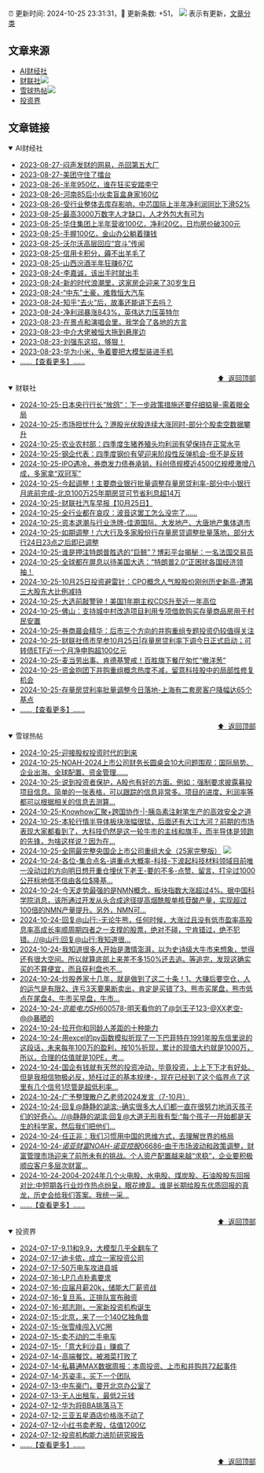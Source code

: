 ##

:alarm_clock: 更新时间: 2024-10-25 23:31:31，:rocket: 更新条数: +51， ![](/assets/dot.png) 表示有更新，[文章分类](/TAGS.md)

## 文章来源

- [AI财经社](#ai财经社)  
- [财联社](#财联社)![](/assets/dot.png)   
- [雪球热帖](#雪球热帖)![](/assets/dot.png)   
- [投资界](#投资界)  

## 文章链接

<details open>
<summary id="ai财经社">
 AI财经社
</summary>


- [2023-08-27-闷声发财的网易，杀回第五大厂](https://www.aicaijing.com.cn/article/18610)  
- [2023-08-27-美团守住了擂台](https://www.aicaijing.com.cn/article/18611)  
- [2023-08-26-半年950亿，谁在狂买安踏李宁](https://www.aicaijing.com.cn/article/18607)  
- [2023-08-26-河南85后小伙卖盲盒身家160亿](https://www.aicaijing.com.cn/article/18608)  
- [2023-08-26-受行业整体去库存影响，中芯国际上半年净利润同比下滑52%](https://www.aicaijing.com.cn/article/18609)  
- [2023-08-25-最高3000万数字人才缺口，人才外包大有可为](https://www.aicaijing.com.cn/article/18601)  
- [2023-08-25-华住集团上半年营收100亿，净利20亿，日均房价破300元](https://www.aicaijing.com.cn/article/18602)  
- [2023-08-25-手握100亿，金山办公躺着赚钱](https://www.aicaijing.com.cn/article/18603)  
- [2023-08-25-沃尔沃高层回应“宫斗”传闻](https://www.aicaijing.com.cn/article/18604)  
- [2023-08-25-信用卡积分，薅不出羊毛了](https://www.aicaijing.com.cn/article/18605)  
- [2023-08-25-山西汾酒半年狂赚67亿](https://www.aicaijing.com.cn/article/18606)  
- [2023-08-24-李嘉诚，该出手时就出手](https://www.aicaijing.com.cn/article/18596)  
- [2023-08-24-新的时代浪潮里，这家房企迎来了30岁生日](https://www.aicaijing.com.cn/article/18597)  
- [2023-08-24-“中东”土豪，难救恒大汽车](https://www.aicaijing.com.cn/article/18598)  
- [2023-08-24-知乎“去火”后，故事还能讲下去吗？](https://www.aicaijing.com.cn/article/18599)  
- [2023-08-24-净利润暴涨843%，英伟达力压英特尔](https://www.aicaijing.com.cn/article/18600)  
- [2023-08-23-在景点和演唱会里，我学会了各地的方言](https://www.aicaijing.com.cn/article/18591)  
- [2023-08-23-中介大佬被恒大拖到悬崖边](https://www.aicaijing.com.cn/article/18592)  
- [2023-08-23-刘强东这招，够狠！](https://www.aicaijing.com.cn/article/18593)  
- [2023-08-23-华为小米，争着要把大模型装进手机](https://www.aicaijing.com.cn/article/18594)  
- [......【查看更多】......](/details/AI财经社.md)

<div align="right"><a href="#文章来源">⬆ &nbsp;返回顶部</a></div>
</details>

<details open>
<summary id="财联社">
 财联社
</summary>


- [2024-10-25-日本央行行长“放鸽”：下一步政策措施还要仔细掂量-需着眼全局](https://www.cls.cn/detail/1837120)  
- [2024-10-25-市场担忧什么？港股光伏股连续大涨同时-部分个股卖空数据攀升](https://www.cls.cn/detail/1837114)  
- [2024-10-25-农业农村部：四季度生猪养殖头均利润有望保持在正常水平](https://www.cls.cn/detail/1837093)  
- [2024-10-25-钢企代表：四季度钢价有望迎来阶段性反弹机会-但不是反转](https://www.cls.cn/detail/1837113)  
- [2024-10-25-IPO遇冷，券商发力债券承销，科创债规模近4500亿规模激增八成，多家拿“双冠军”](https://www.cls.cn/detail/1837109)  
- [2024-10-25-今起调整！主要商业银行批量调整存量房贷利率-部分中小银行月底前完成-北京100万25年期房贷可节省利息超14万](https://www.cls.cn/detail/1837106)  
- [2024-10-25-财联社汽车早报【10月25日】](https://www.cls.cn/detail/1837054)  
- [2024-10-25-全行业都在哀叹：波音这罢工怎么没完了……](https://www.cls.cn/detail/1837039)  
- [2024-10-25-资本退潮与行业洗牌-佳源国际、大发地产、大唐地产集体退市](https://www.cls.cn/detail/1836997)  
- [2024-10-25-如期调整！六大行及多家股份行存量房贷调整批量落地，部分大行24日23点之后即已调整](https://www.cls.cn/detail/1836976)  
- [2024-10-25-谁是押注特朗普胜选的“巨鲸”？博彩平台揭秘：一名法国交易员](https://www.cls.cn/detail/1836930)  
- [2024-10-25-全球都在屏息以待美国大选：“特朗普2.0”正困扰各国经济领袖！](https://www.cls.cn/detail/1836918)  
- [2024-10-25-10月25日投资避雷针：CPO概念人气股股价刚创历史新高-遭第三大股东大比例减持](https://www.cls.cn/detail/1836931)  
- [2024-10-25-大选前敲警钟！美国1年期主权CDS升至近一年高位](https://www.cls.cn/detail/1836936)  
- [2024-10-25-佛山：支持城中村改造项目利用专项借款购买存量商品房用于村民安置](https://www.cls.cn/detail/1836942)  
- [2024-10-25-券商晨会精华：后市三个方向的并购重组专题投资仍较值得关注](https://www.cls.cn/detail/1836925)  
- [2024-10-25-财联社债市早参10月25日|存量房贷利率下调今日正式启动；可转债ETF近一个月净申购超100亿元](https://www.cls.cn/detail/1836937)  
- [2024-10-25-麦当劳出事、肯德基警戒！百胜旗下餐厅匆忙“撤洋葱”](https://www.cls.cn/detail/1836978)  
- [2024-10-25-资金抱团下并购重组概念热度不减，留意科技股中的局部性修复机会](https://www.cls.cn/detail/1836985)  
- [2024-10-25-存量房贷利率批量调整今日落地-上海有二套房客户降幅达65个基点](https://www.cls.cn/detail/1837037)  
- [......【查看更多】......](/details/财联社.md)

<div align="right"><a href="#文章来源">⬆ &nbsp;返回顶部</a></div>
</details>

<details open>
<summary id="雪球热帖">
 雪球热帖
</summary>


- [2024-10-25-迎接股权投资时代的到来](https://xueqiu.com/1038878653/309582252)  
- [2024-10-25-NOAH-2024上市公司财务长圆桌会10大问题围观：国际局势、企业出海、全球配置、资金管理……](https://xueqiu.com/1279320474/309536022)  
- [2024-10-25-说到投资者保护，A股也有好的方面。例如：强制要求披露募投项目信息。简单的一张表格，可以跟踪的信息非常多。项目的进度、利润率等都可以根据相关的信息去测算...](https://xueqiu.com/9742512811/309534990)  
- [2024-10-25-Knowhow汇聚+跨国协作-|-胰岛素注射笔生产的高效安全之道](https://xueqiu.com/9284738691/309582020)  
- [2024-10-25-本轮行情半导体板块涨幅很猛，后面还有大江大河？前期的市场表现大家都看到了，大科技仍然是这一轮牛市的主线和旗手，而半导体是领跑的先锋，为啥这样说？因为在...](https://xueqiu.com/5939653998/309607578)  
- [2024-10-25-全网最完整央国企上市公司重组大全（25家完整版）](https://xueqiu.com/5675356203/309640515) ![](/assets/new.png)  
- [2024-10-24-各位-集合点名-讲重点大概率-科技-下波起科技材料领域目前唯一没动过的方向明日想开重仓埋伏下老王-要的不多-点赞、留言、打伞过1000公开标地信不信由各位$隆基...](https://xueqiu.com/7860276567/309456484)  
- [2024-10-24-今天走势最强的是NMN概念，板块指数大涨超过4%。据中国科学院消息，该所通过开发从头合成途径提高烟酰胺单核苷酸产量，实现超过100倍的NMN产量提升。另外，NMN可...](https://xueqiu.com/6791282614/309412789)  
- [2024-10-24-回复@山行:-无论牛熊，任何时候，大涨过且没有低市盈率高股息率高成长率顺周期四者之一支撑的股票，绝对不碰，宁肯错过，绝不犯错。//@山行:回复@山行:我知道很...](https://xueqiu.com/1760673340/309393497)  
- [2024-10-24-我知道很多人开始是激情澎湃，以为史诗级大牛市来想象，觉得还有很大空间。所以就算底部上来差不多150%还去追。等追完，发现这确实买的不算便宜，而且获利盘也不...](https://xueqiu.com/4111857140/309381413)  
- [2024-10-24-炒股养家十几年，就是做到了这二十条！1、大赚后要空仓，人的运气是有限2、连亏3天要果断卖出，肯定是买错了3、熊市买尾盘，熊市低点在尾盘4、牛市买早盘，牛市...](https://xueqiu.com/6508779199/309369110)  
- [2024-10-24-$京能电力SH600578$-明天看你的了@剑王子123-@XX老空-@@暴晒的](https://xueqiu.com/9653204019/309451462)  
- [2024-10-24-拉开你和同龄人差距的十种能力](https://xueqiu.com/2524803655/309320274)  
- [2024-10-24-用excel的pv函数模拟折现了一下巴菲特在1991年股东信里说的这段话，未来每年100万的盈利，按10%折现，累计的现值大约就是1000万，所以，合理的估值就是10PE，考...](https://xueqiu.com/3167081651/309309046)  
- [2024-10-24-国企有钱就有天然的投资冲动，毕竟投资，上上下下才有好处。但是我相信物极必反，矫枉过正的基本规律-，现在已经到了这个临界点了这里有几个信号1尽管是超低利率...](https://xueqiu.com/8790885129/309312552)  
- [2024-10-24-广予整理散户乙老师2024发言（7-10月）](https://xueqiu.com/1233777375/309311231)  
- [2024-10-24-回复@静静的湖滨:-确实很多大人们都一直在很努力地消灭孩子们的好奇心。//@静静的湖滨:回复@大道无形我有型:“每个孩子一开始都是天生的科学家，然后我们把他们...](https://xueqiu.com/1247347556/309320354)  
- [2024-10-24-任正非：我们习惯用中国的思维方式，去理解世界的格局](https://xueqiu.com/2524803655/309345830)  
- [2024-10-24-$诺亚财富NOAH$-$诺亚控股06686$-由于市场波动和政策调整，财富管理市场迎来了前所未有的挑战。个人资产配置越来越“求稳”，企业要积极顺应客户多层次财富...](https://xueqiu.com/5404882558/309349215)  
- [2024-10-24-2004-2024年几个火电股、水电股、煤炭股、石油股股东回报对比:中短期各行业炒作热点纷呈，眼花缭乱。谁是长期给股东优质回报的真龙，历史会给我们答案。我统一采...](https://xueqiu.com/4348548174/309387819)  
- [......【查看更多】......](/details/雪球热帖.md)

<div align="right"><a href="#文章来源">⬆ &nbsp;返回顶部</a></div>
</details>

<details open>
<summary id="投资界">
 投资界
</summary>


- [2024-07-17-9.11和9.9，大模型几乎全翻车了](https://posts.careerengine.us/p/6697778c44726b29bffa3a09)  
- [2024-07-17-迪卡侬，成立一家投资公司](https://posts.careerengine.us/p/6697778c44726b29bffa3a01)  
- [2024-07-17-50万电车攻进县城](https://posts.careerengine.us/p/6697779c831e1d29eea44253)  
- [2024-07-16-LP几点朴素要求](https://posts.careerengine.us/p/669636a8720ed522248054dc)  
- [2024-07-16-应届月薪20k，储能大厂薪资战](https://posts.careerengine.us/p/669636a8720ed522248054d4)  
- [2024-07-16-复旦系，正排队宣布融资](https://posts.careerengine.us/p/66963699cb38e136a496986c)  
- [2024-07-16-郑志刚，一家新投资机构诞生](https://posts.careerengine.us/p/66963699cb38e136a4969874)  
- [2024-07-15-北京，来了一个140亿独角兽](https://posts.careerengine.us/p/6694db59a0c3ac562b61f9af)  
- [2024-07-15-张雪峰闯入VC圈](https://posts.careerengine.us/p/6694db59a0c3ac562b61f9b7)  
- [2024-07-15-卖不动的二手电车](https://posts.careerengine.us/p/6694db6836b2f1565d9b541a)  
- [2024-07-15-「意大利沙县」赚疯了](https://posts.careerengine.us/p/6694db6836b2f1565d9b5422)  
- [2024-07-14-高端餐饮，被湘菜打败了](https://posts.careerengine.us/p/6693862333c6e710d0bf9dc4)  
- [2024-07-14-私募通MAX数据周报：本周投资、上市和并购共72起事件](https://posts.careerengine.us/p/6693862333c6e710d0bf9dcc)  
- [2024-07-14-苏姿丰，买下一个团队](https://posts.careerengine.us/p/6693861481427510b2b9c123)  
- [2024-07-13-中东豪门，要开北京办公室了](https://posts.careerengine.us/p/66922794a876f80d113b51fe)  
- [2024-07-13-无人出租车，最低2元钱](https://posts.careerengine.us/p/669227b82202ae0dfac5d713)  
- [2024-07-12-华为将BBA挑落马下](https://posts.careerengine.us/p/6690a6c68082df14ead7eaac)  
- [2024-07-12-三亚五星酒店价格涨不动了](https://posts.careerengine.us/p/6690a6c68082df14ead7eaa4)  
- [2024-07-12-小红书卖老股，估值1200亿](https://posts.careerengine.us/p/6690a6b756b00014bcc00e8f)  
- [2024-07-12-投资机构能力进阶研究报告](https://posts.careerengine.us/p/6690a6b756b00014bcc00e87)  
- [......【查看更多】......](/details/投资界.md)

<div align="right"><a href="#文章来源">⬆ &nbsp;返回顶部</a></div>
</details>
